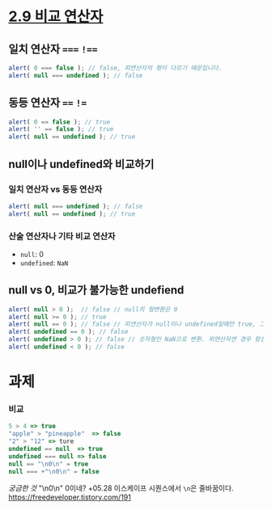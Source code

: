 # [2.9 비교 연산자](https://ko.javascript.info/comparison)
## 일치 연산자 `===` `!==`
```javascript
alert( 0 === false ); // false, 피연산자의 형이 다르기 때문입니다.
alert( null === undefined ); // false

```

## 동등 연산자 `==` `!=`
```javascript
alert( 0 == false ); // true
alert( '' == false ); // true
alert( null == undefined ); // true

```

## null이나 undefined와 비교하기
### 일치 연산자 vs 동등 연산자
```javascript
alert( null === undefined ); // false
alert( null == undefined ); // true
```

### 산술 연산자나 기타 비교 연산자
* `null`: 0 
* `undefined`: `NaN`

## null vs 0, 비교가 불가능한 undefiend
```javascript
alert( null > 0 );  // false // null의 형변환은 0
alert( null >= 0 ); // true 
alert( null == 0 ); // false // 피연산자가 null이나 undefined일때만 true, 그 외엔 false 반환
alert( undefined == 0 ); // false
alert( undefined > 0 ); // false // 숫자형인 NaN으로 변환. 피연산자연 경우 항상 false 반환
alert( undefined < 0 ); // false

```
# 과제
### 비교
```javascript
5 > 4 => true
"apple" > "pineapple"  => false
"2" > "12" => ture
undefined == null  => true
undefined === null => false
null == "\n0\n" = true
null === +"\n0\n" = false
```

*궁금한 것*
"\n0\n" 0이네?
+05.28 이스케이프 시퀀스에서 `\n`은 줄바꿈이다.
https://freedeveloper.tistory.com/191
